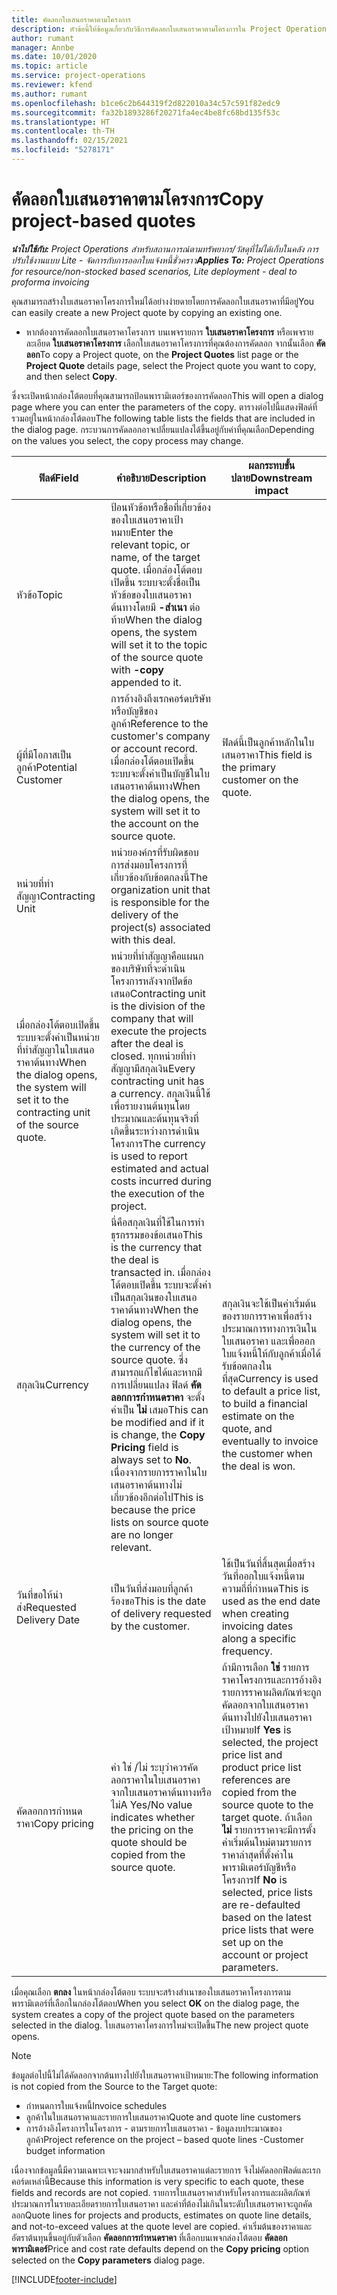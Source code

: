 ```yaml
---
title: คัดลอกใบเสนอราคาตามโครงการ
description: หัวข้อนี้ให้ข้อมูลเกี่ยวกับวิธีการคัดลอกใบเสนอราคาตามโครงการใน Project Operations
author: rumant
manager: Annbe
ms.date: 10/01/2020
ms.topic: article
ms.service: project-operations
ms.reviewer: kfend
ms.author: rumant
ms.openlocfilehash: b1ce6c2b644319f2d822010a34c57c591f82edc9
ms.sourcegitcommit: fa32b1893286f20271fa4ec4be8fc68bd135f53c
ms.translationtype: HT
ms.contentlocale: th-TH
ms.lasthandoff: 02/15/2021
ms.locfileid: "5278171"
---
```

# <a name="copy-project-based-quotes"></a><span data-ttu-id="743de-103">คัดลอกใบเสนอราคาตามโครงการ</span><span class="sxs-lookup"><span data-stu-id="743de-103">Copy project-based quotes</span></span>

<span data-ttu-id="743de-104">_**นำไปใช้กับ:** Project Operations สำหรับสถานการณ์ตามทรัพยากร/วัสดุที่ไม่ได้เก็บในคลัง การปรับใช้งานแบบ Lite - จัดการกับการออกใบแจ้งหนี้ชั่วคราว_</span><span class="sxs-lookup"><span data-stu-id="743de-104">_**Applies To:** Project Operations for resource/non-stocked based scenarios, Lite deployment - deal to proforma invoicing_</span></span>

<span data-ttu-id="743de-105">คุณสามารถสร้างใบเสนอราคาโครงการใหม่ได้อย่างง่ายดายโดยการคัดลอกใบเสนอราคาที่มีอยู่</span><span class="sxs-lookup"><span data-stu-id="743de-105">You can easily create a new Project quote by copying an existing one.</span></span> 

- <span data-ttu-id="743de-106">หากต้องการคัดลอกใบเสนอราคาโครงการ บนเพจรายการ **ใบเสนอราคาโครงการ** หรือเพจรายละเอียด **ใบเสนอราคาโครงการ** เลือกใบเสนอราคาโครงการที่คุณต้องการคัดลอก จากนั้นเลือก **คัดลอก**</span><span class="sxs-lookup"><span data-stu-id="743de-106">To copy a Project quote, on the **Project Quotes** list page or the **Project Quote** details page, select the Project quote you want to copy, and then select **Copy**.</span></span>

<span data-ttu-id="743de-107">ซึ่งจะเปิดหน้ากล่องโต้ตอบที่คุณสามารถป้อนพารามิเตอร์ของการคัดลอก</span><span class="sxs-lookup"><span data-stu-id="743de-107">This will open a dialog page where you can enter the parameters of the copy.</span></span> <span data-ttu-id="743de-108">ตารางต่อไปนี้แสดงฟิลด์ที่รวมอยู่ในหน้ากล่องโต้ตอบ</span><span class="sxs-lookup"><span data-stu-id="743de-108">The following table lists the fields that are included in the dialog page.</span></span> <span data-ttu-id="743de-109">กระบวนการคัดลอกอาจเปลี่ยนแปลงได้ขึ้นอยู่กับค่าที่คุณเลือก</span><span class="sxs-lookup"><span data-stu-id="743de-109">Depending on the values you select, the copy process may change.</span></span>

| <span data-ttu-id="743de-110">**ฟิลด์**</span><span class="sxs-lookup"><span data-stu-id="743de-110">**Field**</span></span> | <span data-ttu-id="743de-111">**คำอธิบาย**</span><span class="sxs-lookup"><span data-stu-id="743de-111">**Description**</span></span> | <span data-ttu-id="743de-112">**ผลกระทบขั้นปลาย**</span><span class="sxs-lookup"><span data-stu-id="743de-112">**Downstream impact**</span></span> |
| --- | --- | --- |
| <span data-ttu-id="743de-113">หัวข้อ</span><span class="sxs-lookup"><span data-stu-id="743de-113">Topic</span></span> | <span data-ttu-id="743de-114">ป้อนหัวข้อหรือชื่อที่เกี่ยวข้องของใบเสนอราคาเป้าหมาย</span><span class="sxs-lookup"><span data-stu-id="743de-114">Enter the relevant topic, or name, of the target quote.</span></span> <span data-ttu-id="743de-115">เมื่อกล่องโต้ตอบเปิดขึ้น ระบบจะตั้งชื่อเป็นหัวข้อของใบเสนอราคาต้นทางโดยมี **-สำเนา** ต่อท้าย</span><span class="sxs-lookup"><span data-stu-id="743de-115">When the dialog opens, the system will set it to the topic of the source quote with **-copy** appended to it.</span></span> | |
| <span data-ttu-id="743de-116">ผู้ที่มีโอกาสเป็นลูกค้า</span><span class="sxs-lookup"><span data-stu-id="743de-116">Potential Customer</span></span> | <span data-ttu-id="743de-117">การอ้างอิงถึงเรกคอร์ดบริษัทหรือบัญชีของลูกค้า</span><span class="sxs-lookup"><span data-stu-id="743de-117">Reference to the customer's company or account record.</span></span> <span data-ttu-id="743de-118">เมื่อกล่องโต้ตอบเปิดขึ้น ระบบจะตั้งค่าเป็นบัญชีในใบเสนอราคาต้นทาง</span><span class="sxs-lookup"><span data-stu-id="743de-118">When the dialog opens, the system will set it to the account on the source quote.</span></span> | <span data-ttu-id="743de-119">ฟิลด์นี้เป็นลูกค้าหลักในใบเสนอราคา</span><span class="sxs-lookup"><span data-stu-id="743de-119">This field is the primary customer on the quote.</span></span> |
| <span data-ttu-id="743de-120">หน่วยที่ทำสัญญา</span><span class="sxs-lookup"><span data-stu-id="743de-120">Contracting Unit</span></span> | <span data-ttu-id="743de-121">หน่วยองค์กรที่รับผิดชอบการส่งมอบโครงการที่เกี่ยวข้องกับข้อตกลงนี้</span><span class="sxs-lookup"><span data-stu-id="743de-121">The organization unit that is responsible for the delivery of the project(s) associated with this deal.</span></span>
<span data-ttu-id="743de-122">เมื่อกล่องโต้ตอบเปิดขึ้น ระบบจะตั้งค่าเป็นหน่วยที่ทำสัญญาในใบเสนอราคาต้นทาง</span><span class="sxs-lookup"><span data-stu-id="743de-122">When the dialog opens, the system will set it to the contracting unit of the source quote.</span></span> | <span data-ttu-id="743de-123">หน่วยที่ทำสัญญาคือแผนกของบริษัทที่จะดำเนินโครงการหลังจากปิดข้อเสนอ</span><span class="sxs-lookup"><span data-stu-id="743de-123">Contracting unit is the division of the company that will execute the projects after the deal is closed.</span></span> <span data-ttu-id="743de-124">ทุกหน่วยที่ทำสัญญามีสกุลเงิน</span><span class="sxs-lookup"><span data-stu-id="743de-124">Every contracting unit has a currency.</span></span> <span data-ttu-id="743de-125">สกุลเงินนี้ใช้เพื่อรายงานต้นทุนโดยประมาณและต้นทุนจริงที่เกิดขึ้นระหว่างการดำเนินโครงการ</span><span class="sxs-lookup"><span data-stu-id="743de-125">The currency is used to report estimated and actual costs incurred during the execution of the project.</span></span> |
| <span data-ttu-id="743de-126">สกุลเงิน</span><span class="sxs-lookup"><span data-stu-id="743de-126">Currency</span></span> | <span data-ttu-id="743de-127">นี่คือสกุลเงินที่ใช้ในการทำธุรกรรมของข้อเสนอ</span><span class="sxs-lookup"><span data-stu-id="743de-127">This is the currency that the deal is transacted in.</span></span> <span data-ttu-id="743de-128">เมื่อกล่องโต้ตอบเปิดขึ้น ระบบจะตั้งค่าเป็นสกุลเงินของใบเสนอราคาต้นทาง</span><span class="sxs-lookup"><span data-stu-id="743de-128">When the dialog opens, the system will set it to the currency of the source quote.</span></span> <span data-ttu-id="743de-129">ซึ่งสามารถแก้ไขได้และหากมีการเปลี่ยนแปลง ฟิลด์ **คัดลอกการกำหนดราคา** จะตั้งค่าเป็น **ไม่** เสมอ</span><span class="sxs-lookup"><span data-stu-id="743de-129">This can be modified and if it is change, the **Copy Pricing** field is always set to **No**.</span></span> <span data-ttu-id="743de-130">เนื่องจากรายการราคาในใบเสนอราคาต้นทางไม่เกี่ยวข้องอีกต่อไป</span><span class="sxs-lookup"><span data-stu-id="743de-130">This is because the price lists on source quote are no longer relevant.</span></span> | <span data-ttu-id="743de-131">สกุลเงินจะใช้เป็นค่าเริ่มต้นของรายการราคาเพื่อสร้างประมาณการทางการเงินในใบเสนอราคา และเพื่อออกใบแจ้งหนี้ให้กับลูกค้าเมื่อได้รับข้อตกลงในที่สุด</span><span class="sxs-lookup"><span data-stu-id="743de-131">Currency is used to default a price list, to build a financial estimate on the quote,  and eventually to invoice the customer when the deal is won.</span></span> |
| <span data-ttu-id="743de-132">วันที่ขอให้นำส่ง</span><span class="sxs-lookup"><span data-stu-id="743de-132">Requested Delivery Date</span></span> | <span data-ttu-id="743de-133">เป็นวันที่ส่งมอบที่ลูกค้าร้องขอ</span><span class="sxs-lookup"><span data-stu-id="743de-133">This is the date of delivery requested by the customer.</span></span> | <span data-ttu-id="743de-134">ใช้เป็นวันที่สิ้นสุดเมื่อสร้างวันที่ออกใบแจ้งหนี้ตามความถี่ที่กำหนด</span><span class="sxs-lookup"><span data-stu-id="743de-134">This is used as the end date when creating invoicing dates along a specific frequency.</span></span> |
| <span data-ttu-id="743de-135">คัดลอกการกำหนดราคา</span><span class="sxs-lookup"><span data-stu-id="743de-135">Copy pricing</span></span> | <span data-ttu-id="743de-136">ค่า ใช่ /ไม่ ระบุว่าควรคัดลอกราคาในใบเสนอราคาจากใบเสนอราคาต้นทางหรือไม่</span><span class="sxs-lookup"><span data-stu-id="743de-136">A Yes/No value indicates whether the pricing on the quote should be copied from the source quote.</span></span> | <span data-ttu-id="743de-137">ถ้ามีการเลือก **ใช่** รายการราคาโครงการและการอ้างอิงรายการราคาผลิตภัณฑ์จะถูกคัดลอกจากใบเสนอราคาต้นทางไปยังใบเสนอราคาเป้าหมาย</span><span class="sxs-lookup"><span data-stu-id="743de-137">If **Yes** is selected, the project price list and product price list references are copied from the source quote to the target quote.</span></span> <span data-ttu-id="743de-138">ถ้าเลือก **ไม่** รายการราคาจะมีการตั้งค่าเริ่มต้นใหม่ตามรายการราคาล่าสุดที่ตั้งค่าในพารามิเตอร์บัญชีหรือโครงการ</span><span class="sxs-lookup"><span data-stu-id="743de-138">If **No** is selected, price lists are re-defaulted based on the latest price lists that were set up on the account or project parameters.</span></span> |

<span data-ttu-id="743de-139">เมื่อคุณเลือก **ตกลง** ในหน้ากล่องโต้ตอบ ระบบจะสร้างสำเนาของใบเสนอราคาโครงการตามพารามิเตอร์ที่เลือกในกล่องโต้ตอบ</span><span class="sxs-lookup"><span data-stu-id="743de-139">When you select **OK** on the dialog page, the system creates a copy of the project quote based on the parameters selected in the dialog.</span></span> <span data-ttu-id="743de-140">ใบเสนอราคาโครงการใหม่จะเปิดขึ้น</span><span class="sxs-lookup"><span data-stu-id="743de-140">The new project quote opens.</span></span> 

> [!NOTE]
> <span data-ttu-id="743de-141">ข้อมูลต่อไปนี้ไม่ได้คัดลอกจากต้นทางไปยังใบเสนอราคาเป้าหมาย:</span><span class="sxs-lookup"><span data-stu-id="743de-141">The following information is not copied from the Source to the Target quote:</span></span>
>
> - <span data-ttu-id="743de-142">กำหนดการใบแจ้งหนี้</span><span class="sxs-lookup"><span data-stu-id="743de-142">Invoice schedules</span></span>
> - <span data-ttu-id="743de-143">ลูกค้าในใบเสนอราคาและรายการใบเสนอราคา</span><span class="sxs-lookup"><span data-stu-id="743de-143">Quote and quote line customers</span></span>
> - <span data-ttu-id="743de-144">การอ้างอิงโครงการในโครงการ - ตามรายการใบเสนอราคา - ข้อมูลงบประมาณของลูกค้า</span><span class="sxs-lookup"><span data-stu-id="743de-144">Project reference on the project – based quote lines -Customer budget information</span></span>
>
><span data-ttu-id="743de-145">เนื่องจากข้อมูลนี้มีความเฉพาะเจาะจงมากสำหรับใบเสนอราคาแต่ละรายการ จึงไม่คัดลอกฟิลด์และเรกคอร์ดเหล่านี้</span><span class="sxs-lookup"><span data-stu-id="743de-145">Because this information is very specific to each quote, these fields and records are not copied.</span></span> <span data-ttu-id="743de-146">รายการใบเสนอราคาสำหรับโครงการและผลิตภัณฑ์ ประมาณการในรายละเอียดรายการใบเสนอราคา และค่าที่ต้องไม่เกินในระดับใบเสนอราคาจะถูกคัดลอก</span><span class="sxs-lookup"><span data-stu-id="743de-146">Quote lines for projects and products, estimates on quote line details, and not-to-exceed values at the quote level are copied.</span></span> <span data-ttu-id="743de-147">ค่าเริ่มต้นของราคาและอัตราต้นทุนขึ้นอยู่กับตัวเลือก **คัดลอกการกำหนดราคา** ที่เลือกบนเพจกล่องโต้ตอบ **คัดลอกพารามิเตอร์**</span><span class="sxs-lookup"><span data-stu-id="743de-147">Price and cost rate defaults depend on the **Copy pricing** option selected on the **Copy parameters** dialog page.</span></span>


[!INCLUDE[footer-include](../includes/footer-banner.md)]